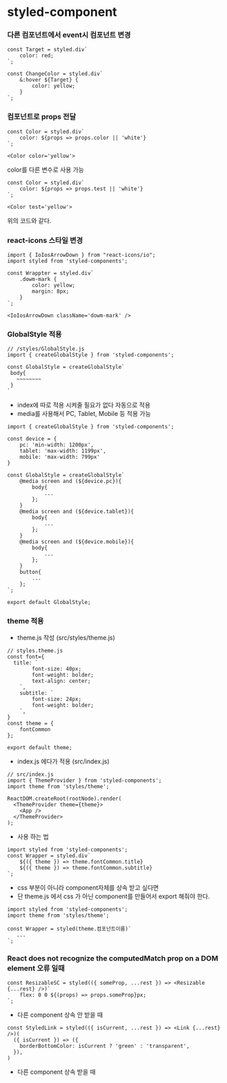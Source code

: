 # styled-component

### 다른 컴포넌트에서 event시 컴포넌트 변경 
```
const Target = styled.div`
    color: red;
`;

const ChangeColor = styled.div`
    &:hover ${Target} {
        color: yellow;
    }
`;
```

### 컴포넌트로 props 전달
```
const Color = styled.div`
    color: ${props => props.color || 'white'}
`;

<Color color='yellow'>
```
color를 다른 변수로 사용 가능
```
const Color = styled.div`
    color: ${props => props.test || 'white'}
`;

<Color test='yellow'>
```
위의 코드와 같다.

### react-icons 스타일 변경
```
import { IoIosArrowDown } from "react-icons/io";
import styled from 'styled-components';

const Wrappter = styled.div`
    .dowm-mark {
        color: yellow;
        margin: 8px;
    }
`;

<IoIosArrowDown className='dowm-mark' />
```

### GlobalStyle 적용
```
// /styles/GlobalStyle.js
import { createGlobalStyle } from 'styled-components';

const GlobalStyle = createGlobalStyle`
 body{
   ~~~~~~~~
 }
`
```
 - index에 따로 적용 시켜줄 필요가 없다 자동으로 적용
 - media를 사용해서 PC, Tablet, Mobile 등 적용 가능
```
import { createGlobalStyle } from 'styled-components';

const device = {
    pc: 'min-width: 1200px',
    tablet: 'max-width: 1199px',
    mobile: 'max-width: 799px'
}

const GlobalStyle = createGlobalStyle`
    @media screen and (${device.pc}){
        body{
            ...
        };
    }
    @media screen and (${device.tablet}){
        body{
            ...
        };
    }
    @media screen and (${device.mobile}){
        body{
            ...
        };
    }
    button{
        ...
    };
`;

export default GlobalStyle;
```
### theme 적용
 - theme.js 작성 (src/styles/theme.js)
```
// styles.theme.js
const font={
  title: `
        font-size: 40px;
        font-weight: bolder;
        text-align: center;
    `,
    subtitle: `
        font-size: 24px;
        font-weight: bolder;
    `,
}
const theme = {
    fontCommon
};

export default theme;
```
 - index.js 에다가 적용 (src/index.js)
```
// src/index.js
import { ThemeProvider } from 'styled-components';
import theme from 'styles/theme';

ReactDOM.createRoot(rootNode).render(
  <ThemeProvider theme={theme}>
    <App />
  </ThemeProvider>
);
```
 - 사용 하는 법
```
import styled from 'styled-components';
const Wrapper = styled.div`
    ${({ theme }) => theme.fontCommon.title}
    ${({ theme }) => theme.fontCommon.subtitle}
`;
```
 - css 부분이 아니라 component자체를 상속 받고 싶다면
 - 단 theme.js 에서 css 가 아닌 component를 만들어서 export 해줘야 한다.
```
import styled from 'styled-components';
import theme from 'styles/theme';

const Wrapper = styled(theme.컴포넌트이름)`
   ...
`;
```

### React does not recognize the computedMatch prop on a DOM element 오류 일때
```
const ResizableSC = styled(({ someProp, ...rest }) => <Resizable {...rest} />)`
    flex: 0 0 ${(props) => props.someProp}px;
`;
```
 - 다른 component 상속 안 받을 때
```
const StyledLink = styled(({ isCurrent, ...rest }) => <Link {...rest} />)(
  ({ isCurrent }) => ({
    borderBottomColor: isCurrent ? 'green' : 'transparent',
  }),
)
```
 - 다른 component 상속 받을 때